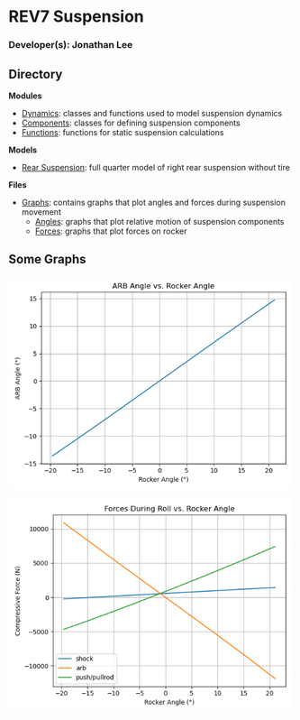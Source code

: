 # REV7 Suspension

### Developer(s): Jonathan Lee

## Directory
**Modules**
- [Dynamics](https://github.com/MrActis/REV7-Suspension/blob/main/dynamics.py): classes and functions used to model suspension dynamics
- [Components](https://github.com/MrActis/REV7-Suspension/blob/main/components.py): classes for defining suspension components
- [Functions](https://github.com/MrActis/REV7-Suspension/blob/main/functions.py): functions for static suspension calculations

**Models**
- [Rear Suspension](https://github.com/MrActis/REV7-Suspension/blob/main/functions.py): full quarter model of right rear suspension without tire

**Files**
- [Graphs](Graphs/): contains graphs that plot angles and forces during suspension movement
    - [Angles](Graphs/Graphs%20-%20Angles): graphs that plot relative motion of suspension components
    - [Forces](Graphs/Graphs%20-%20Forces): graphs that plot forces on rocker

## Some Graphs
![ARB motion with respect to Rocker motion](Graphs/Graphs%20-%20Angles/ARB%20Angle%20vs%20Rocker%20Angle.png)

![Forces on Rocker During Roll](Graphs/Graphs%20-%20Forces/Forces%20During%20Roll%20vs.%20Rocker%20Angle.png)
